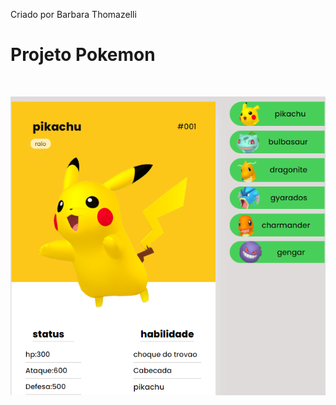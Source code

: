 Criado por Barbara Thomazelli
&nbsp;

<h1> Projeto Pokemon </h1>

&nbsp;

<img src = "src/imagens/Pikachuprint.png">